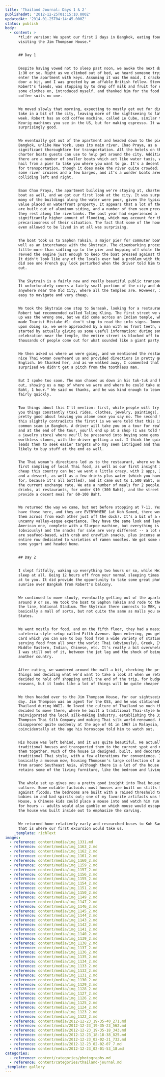 ```yaml
---
title: 'Thailand Journal: Days 1 & 2'
publishedAt: '2012-12-25T01:15:10.000Z'
updatedAt: '2014-01-25T04:14:45.000Z'
status: publish
body:
  - content: >
      *tl;dr version: We spent our first 2 days in Bangkok, eating food and
      visiting the Jim Thompson House.*


      ## Day 1


      Despite having vowed not to sleep past noon, we awoke the next day around
      1:30 or so. Right as we climbed out of bed, we heard someone trying to
      enter the apartment with keys. Assuming it was the maid, I cracked the
      door a bit, and I was greeted by an affable British fellow. Steven, one of
      Robert's fiends, was stopping by to drop off milk and fruit for us. I put
      some clothes on, introduced myself, and thanked him for the food. Black
      coffee suits no one.


      We moved slowly that morning, expecting to mostly get out for dinner and
      take in a bit of the city, leaving more of the sightseeing to later in the
      week. Robert has an odd coffee machine, called Le Cube, similar to the
      Keurig machines you see in the US, but for making espresso. It was
      surprisingly good.


      We eventually got out of the apartment and headed down to the pier.
      Bangkok, unlike New York, uses its main river, Chao Praya, as a
      significant thoroughfare for transportation. All the hotels on the river
      charter boats guests can use to help get around the city. Additionally,
      there are a number of smaller boats which act like water taxis, which you
      hail from a pier to take you where you want to go. It's a decent system
      for transportation, though it does make the river quite crowded; throw in
      some river cruises and a few barges, and it's a wonder boats aren't
      colliding left and right.


      Baan Chao Praya, the apartment building we're staying at, charters its own
      boat as well, and we got our first look at the city. It was surprising how
      many of the buildings along the water were poor, given the typically high
      value placed on waterfront property. It appears that a lot of the houses
      are built out of aluminum siding, and a number of them seem precarious as
      they rest along the riverbanks. The past year had experienced a
      significantly higher amount of flooding, which may account for the
      precariousness of their situation. The fact that some of the houses were
      even allowed to be lived in at all was surprising.


      The boat took us to Saphon Taksin, a major pier for commuter boats, as
      well as an interchange with the Skytrain. The disembarking process was
      little more than sidling up to the pier and hopping off while the pilot
      revved the engine just enough to keep the boat pressed against the dock.
      It didn't look like any of the locals ever had a problem with this, but I
      did see one French guy look perturbed when the driver told him to jump
      out.


      The Skytrain is a fairly new and really beautiful public transport system.
      It unfortunately covers a fairly small portion of the city and doesn't go
      anywhere near the Old City, where all the temples are. However, it is very
      easy to navigate and very cheap.


      We took the Skytrain one stop to Surasak, looking for a restaurant that
      Robert had recommended called Taling Kling. The first street we wandered
      up was the wrong one, but we did come across an Indian temple, where we
      made Tourist Mistake #1: don't stop to read the info signs. Immediately
      upon doing so, we were approached by a man with no front teeth, who
      started by actually giving us some useful information: during some yearly
      celebration near the temple, the entire street is blocked off to cars and
      thousands of people come out for what sounded like a giant party.


      He then asked us where we were going, and we mentioned the restaurant. A
      nice Thai woman overheard us and provided directions in pretty good
      English. We thanked her, and as we walked away, I commented that I was
      surprised we didn't get a pitch from the toothless man.


      But I spoke too soon. The man chased us down in his tuk-tuk and hopped
      out, showing us a map of where we were and where he could take us. "20
      Baht, 1 hour." We said no thanks, and he was kind enough to leave us alone
      fairly quickly.


      Two things about this I'll mention: first, while people will try to sell
      you things constantly (taxi rides, clothes, jewelry, paintings), they're
      pretty good about leaving you alone once you say no. The second thing (and
      this slightly contradicts the first) is we were told that this is a fairly
      common scam in Bangkok. A driver will take you on a tour for really cheap,
      and at the end of the tour, you'll end up at a shop (I was told typically
      a jewelry store) where you'll be pressured into buying some gems or other
      worthless stones, with the driver getting a cut. I think the quick "no"
      leads them to seek easier targets who may seem intrigued and thus more
      likely to buy stuff at the end as well.


      The Thai woman's directions led us to the restaurant, where we had our
      first sampling of local Thai food, as well as our first insight into how
      cheap this country can be: we went a little crazy, with 2 apps, 2 mains,
      and a dessert, as well as a few drinks plus water (which you have to pay
      for, because it's all bottled), and it came out to 1,500 Baht, or $50 at
      the current exchange rate. We ate a number of meals for 2 people, with
      drinks, at restaurants, for under $10 (300 Baht), and the street food can
      provide a decent meal for 60-100 Baht.


      We returned the way we came, but not before stopping at 7-11. Yes, they
      have those here, and they are EVERYWHERE (at Koh Samed, there were two of
      them across from each other just off the dock). It's a bit of a cultural
      uncanny valley-esque experience. They have the same look and layout as an
      American one, complete with a Slurpee machine, but everything is in Thai
      (obviously) and the snacks for sale are very different -- a lot of things
      are seafood-based, with crab and crawfish snacks, plus incense and an
      entire row dedicated to varieties of ramen noodles. We got some ramen and
      some yogurt and headed home.


      ## Day 2


      I slept fitfully, waking up everything two hours or so, while Heidi didn't
      sleep at all. Being 12 hours off from your normal sleeping times will do
      at to you. It did provide the opportunity to take some great photos of the
      sunrise over Bangkok from Robert's balcony.


      We continued to move slowly, eventually getting out of the apartment
      around 9 or so. We took the boat to Saphon Taksin and rode to the end of
      the line, National Stadium. The Skytrain there connects to MBK, which is
      basically a mall of sorts, but not quite the same as malls you see in the
      States.


      We went mostly for food, and on the fifth floor, they had a massive
      cafeteria-style setup called Fifth Avenue. Upon entering, you get a swipe
      card which you can use to buy food from a wide variety of stations,
      serving food from all over the world: Thai (obviously), Greek, Italian,
      Middle Eastern, Indian, Chinese, etc. It's really a bit overwhelming, and
      I was still out of it, between the jet lag and the shock of being in
      another country.


      After eating, we wandered around the mall a bit, checking the prices for
      things and deciding what we'd want to take a look at when we returned. We
      decided to hold off shopping until the end of the trip, for budgetary
      reasons, but it looks like a lot of things will be quite cheaper here.


      We then headed over to the Jim Thompson House, for our sightseeing of the
      day. Jim Thompson was an agent for the OSS, and he was stationed in
      Thailand during WWII. He loved the culture of Thailand so much that he
      decided to move there, where he built a traditional Thai-style house and
      reinvigorated the local silk-making industry, establishing the Jim
      Thompson Thai Silk Company and making Thai silk world-renowned. He
      disappeared quite suddenly at the age of 61 in 1967 in Malaysia,
      coincidentally at the age his horoscope told him to watch out.


      His house was left behind, and it was quite beautiful. He actually took 6
      traditional houses and transported them to the current spot and merged
      them together. Much of the house is designed, built, and decorated in the
      traditional Thai style, with a few alterations for convenience. It's
      basically a museum now, housing Thompson's large collection of artifacts
      from around Southeast Asia, although there is a lot of the house that
      retains some of the living furniture, like the bedroom and living room.


      The whole set up gives you a pretty good insight into Thai houses and
      culture. Some notable factoids: most houses are built on stilts to ward
      against floods; the bedrooms are built with a raised threshold to keep
      babies in and bad spirits out; one of my favorite artifacts was the Mouse
      House, a Chinese kids could place a mouse into and watch him run around
      for hours -- adults would also gamble on which mouse would escape first;
      the house was built inside out to emphasize the carving.


      We returned home relatively early and researched buses to Koh Samed, as
      that is where our first excursion would take us.
    _template: richText
images:
  - reference: content/media/img_1331.md
  - reference: content/media/img_1163_2.md
  - reference: content/media/img_1162_2.md
  - reference: content/media/img_1161_2.md
  - reference: content/media/img_1160_2.md
  - reference: content/media/img_1159_2.md
  - reference: content/media/img_1157_2.md
  - reference: content/media/img_1156_2.md
  - reference: content/media/img_1155_2.md
  - reference: content/media/img_1154_2.md
  - reference: content/media/img_1151_2.md
  - reference: content/media/img_1150_2.md
  - reference: content/media/img_1149_2.md
  - reference: content/media/img_1147_2.md
  - reference: content/media/img_1146_2.md
  - reference: content/media/img_1145_2.md
  - reference: content/media/img_1144_2.md
  - reference: content/media/img_1143_2.md
  - reference: content/media/img_1142_2.md
  - reference: content/media/img_1141_2.md
  - reference: content/media/img_1140_2.md
  - reference: content/media/img_1139_2.md
  - reference: content/media/img_1138_2.md
  - reference: content/media/img_1137_2.md
  - reference: content/media/img_1136_2.md
  - reference: content/media/img_1135_2.md
  - reference: content/media/img_1134_2.md
  - reference: content/media/img_1133_2.md
  - reference: content/media/img_1132_2.md
  - reference: content/media/img_1131_2.md
  - reference: content/media/img_1130_2.md
  - reference: content/media/img_1129_2.md
  - reference: content/media/img_1128_2.md
  - reference: content/media/img_1127_2.md
  - reference: content/media/img_1126_2.md
  - reference: content/media/img_1125_2.md
  - reference: content/media/img_1124_2.md
  - reference: content/media/img_1123_2.md
  - reference: content/media/img_1122_2.md
  - reference: content/media/2012-12-23_19-35-40_271.md
  - reference: content/media/2012-12-23_19-35-23_562.md
  - reference: content/media/2012-12-23_19-35-18_343.md
  - reference: content/media/2012-12-23_18-18-38_825.md
  - reference: content/media/2012-12-23_02-02-21_732.md
  - reference: content/media/2012-12-23_02-02-07_7.md
  - reference: content/media/2012-12-23_02-01-53_18.md
categories:
  - reference: content/categories/photographs.md
  - reference: content/categories/thailand-journal.md
_template: gallery
---
```



